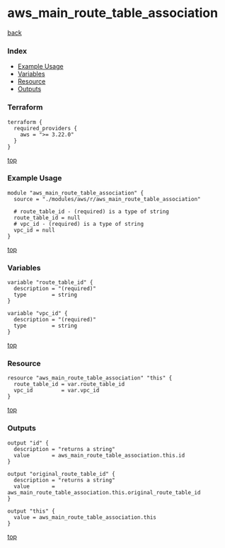 # aws_main_route_table_association
[back](../aws.md)
### Index
- [Example Usage](#example-usage)
- [Variables](#variables)
- [Resource](#resource)
- [Outputs](#outputs)
### Terraform
```hcl
terraform {
  required_providers {
    aws = ">= 3.22.0"
  }
}
```
[top](#index)
### Example Usage
```hcl
module "aws_main_route_table_association" {
  source = "./modules/aws/r/aws_main_route_table_association"

  # route_table_id - (required) is a type of string
  route_table_id = null
  # vpc_id - (required) is a type of string
  vpc_id = null
}
```
[top](#index)
### Variables
```hcl
variable "route_table_id" {
  description = "(required)"
  type        = string
}

variable "vpc_id" {
  description = "(required)"
  type        = string
}
```
[top](#index)

### Resource
```hcl
resource "aws_main_route_table_association" "this" {
  route_table_id = var.route_table_id
  vpc_id         = var.vpc_id
}
```
[top](#index)
### Outputs
```hcl
output "id" {
  description = "returns a string"
  value       = aws_main_route_table_association.this.id
}

output "original_route_table_id" {
  description = "returns a string"
  value       = aws_main_route_table_association.this.original_route_table_id
}

output "this" {
  value = aws_main_route_table_association.this
}
```
[top](#index)
